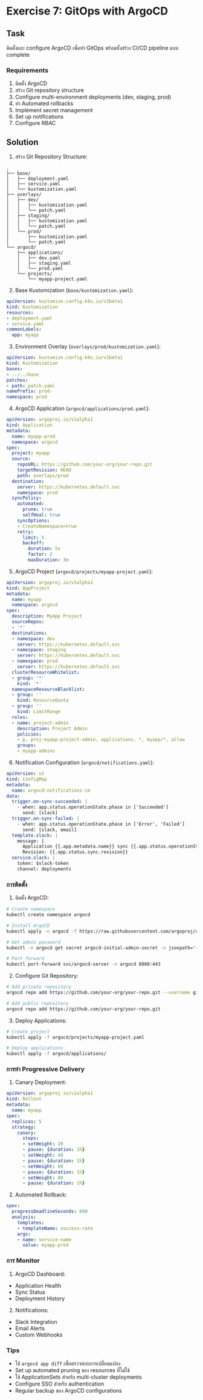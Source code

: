 # Exercise 7: GitOps with ArgoCD

## Task
ติดตั้งและ configure ArgoCD เพื่อทำ GitOps พร้อมทั้งสร้าง CI/CD pipeline แบบ complete

### Requirements
1. ติดตั้ง ArgoCD
2. สร้าง Git repository structure
3. Configure multi-environment deployments (dev, staging, prod)
4. ทำ Automated rollbacks
5. Implement secret management
6. Set up notifications
7. Configure RBAC

## Solution

1. สร้าง Git Repository Structure:
```
.
├── base/
│   ├── deployment.yaml
│   ├── service.yaml
│   └── kustomization.yaml
├── overlays/
│   ├── dev/
│   │   ├── kustomization.yaml
│   │   └── patch.yaml
│   ├── staging/
│   │   ├── kustomization.yaml
│   │   └── patch.yaml
│   └── prod/
│       ├── kustomization.yaml
│       └── patch.yaml
└── argocd/
    ├── applications/
    │   ├── dev.yaml
    │   ├── staging.yaml
    │   └── prod.yaml
    └── projects/
        └── myapp-project.yaml
```

2. Base Kustomization (`base/kustomization.yaml`):
```yaml
apiVersion: kustomize.config.k8s.io/v1beta1
kind: Kustomization
resources:
- deployment.yaml
- service.yaml
commonLabels:
  app: myapp
```

3. Environment Overlay (`overlays/prod/kustomization.yaml`):
```yaml
apiVersion: kustomize.config.k8s.io/v1beta1
kind: Kustomization
bases:
- ../../base
patches:
- path: patch.yaml
namePrefix: prod-
namespace: prod
```

4. ArgoCD Application (`argocd/applications/prod.yaml`):
```yaml
apiVersion: argoproj.io/v1alpha1
kind: Application
metadata:
  name: myapp-prod
  namespace: argocd
spec:
  project: myapp
  source:
    repoURL: https://github.com/your-org/your-repo.git
    targetRevision: HEAD
    path: overlays/prod
  destination:
    server: https://kubernetes.default.svc
    namespace: prod
  syncPolicy:
    automated:
      prune: true
      selfHeal: true
    syncOptions:
    - CreateNamespace=true
    retry:
      limit: 5
      backoff:
        duration: 5s
        factor: 2
        maxDuration: 3m
```

5. ArgoCD Project (`argocd/projects/myapp-project.yaml`):
```yaml
apiVersion: argoproj.io/v1alpha1
kind: AppProject
metadata:
  name: myapp
  namespace: argocd
spec:
  description: MyApp Project
  sourceRepos:
  - '*'
  destinations:
  - namespace: dev
    server: https://kubernetes.default.svc
  - namespace: staging
    server: https://kubernetes.default.svc
  - namespace: prod
    server: https://kubernetes.default.svc
  clusterResourceWhitelist:
  - group: '*'
    kind: '*'
  namespaceResourceBlacklist:
  - group: ''
    kind: ResourceQuota
  - group: ''
    kind: LimitRange
  roles:
  - name: project-admin
    description: Project Admin
    policies:
    - p, proj:myapp:project-admin, applications, *, myapp/*, allow
    groups:
    - myapp-admins
```

6. Notification Configuration (`argocd/notifications.yaml`):
```yaml
apiVersion: v1
kind: ConfigMap
metadata:
  name: argocd-notifications-cm
data:
  trigger.on-sync-succeeded: |
    - when: app.status.operationState.phase in ['Succeeded']
      send: [slack]
  trigger.on-sync-failed: |
    - when: app.status.operationState.phase in ['Error', 'Failed']
      send: [slack, email]
  template.slack: |
    message: |
      Application {{.app.metadata.name}} sync {{.app.status.operationState.phase}}
      Revision: {{.app.status.sync.revision}}
  service.slack: |
    token: $slack-token
    channel: deployments
```

### การติดตั้ง

1. ติดตั้ง ArgoCD:
```bash
# Create namespace
kubectl create namespace argocd

# Install ArgoCD
kubectl apply -n argocd -f https://raw.githubusercontent.com/argoproj/argo-cd/stable/manifests/install.yaml

# Get admin password
kubectl -n argocd get secret argocd-initial-admin-secret -o jsonpath="{.data.password}" | base64 -d

# Port forward
kubectl port-forward svc/argocd-server -n argocd 8080:443
```

2. Configure Git Repository:
```bash
# Add private repository
argocd repo add https://github.com/your-org/your-repo.git --username git --password <personal-access-token>

# Add public repository
argocd repo add https://github.com/your-org/your-repo.git
```

3. Deploy Applications:
```bash
# Create project
kubectl apply -f argocd/projects/myapp-project.yaml

# Deploy applications
kubectl apply -f argocd/applications/
```

### การทำ Progressive Delivery

1. Canary Deployment:
```yaml
apiVersion: argoproj.io/v1alpha1
kind: Rollout
metadata:
  name: myapp
spec:
  replicas: 5
  strategy:
    canary:
      steps:
      - setWeight: 20
      - pause: {duration: 1h}
      - setWeight: 40
      - pause: {duration: 1h}
      - setWeight: 60
      - pause: {duration: 1h}
      - setWeight: 80
      - pause: {duration: 1h}
```

2. Automated Rollback:
```yaml
spec:
  progressDeadlineSeconds: 600
  analysis:
    templates:
    - templateName: success-rate
    args:
    - name: service-name
      value: myapp-prod
```

### การ Monitor

1. ArgoCD Dashboard:
- Application Health
- Sync Status
- Deployment History

2. Notifications:
- Slack Integration
- Email Alerts
- Custom Webhooks

### Tips
- ใช้ `argocd app diff` เพื่อตรวจสอบการเปลี่ยนแปลง
- Set up automated pruning ของ resources ที่ไม่ใช้
- ใช้ ApplicationSets สำหรับ multi-cluster deployments
- Configure SSO สำหรับ authentication
- Regular backup ของ ArgoCD configurations
